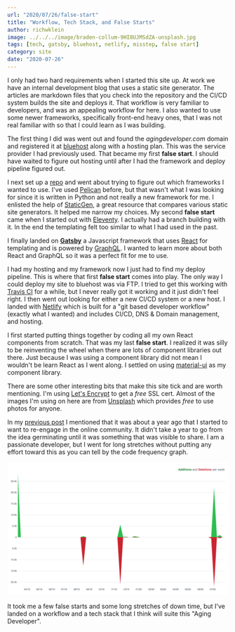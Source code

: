```yaml
---
url: "2020/07/26/false-start"
title: "Workflow, Tech Stack, and False Starts"
author: richwklein
image: ../../../image/braden-collum-9HI8UJMSdZA-unsplash.jpg
tags: [tech, gatsby, bluehost, netlify, misstep, false start]
category: site
date: "2020-07-26"
---
```


I only had two hard requirements when I started this site up. At work we have an internal development blog that uses a static site generator. The articles are markdown files that you check into the repository and the CI/CD system builds the site and deploys it. That workflow is very familiar to developers, and was an appealing workflow for here. I also wanted to use some newer frameworks, specifically front-end heavy ones, that I was not real familiar with so that I could learn as I was building. 

The first thing I did was went out and found the *agingdeveloper.com* domain and registered it at [bluehost](https://www.bluehost.com/) along with a hosting plan. This was the service provider I had previously used. That became my first **false start**. I should have waited to figure out hosting until after I had the framework and deploy pipeline figured out.

I next set up a [repo](https://github.com/richwklein/agingdeveloper) and went about trying to figure out which frameworks I wanted to use. I've used [Pelican](https://docs.getpelican.com/en/stable/index.html) before, but that wasn't what I was looking for since it is written in Python and not really a new framework for me. I enlisted the help of [StaticGen](https://www.staticgen.com/), a great resource that compares various static site generators. It helped me narrow my choices. My second **false start** came when I started out with [Eleventy](https://www.11ty.dev/). I actually had a branch building with it. In the end the templating felt too similar to what I had used in the past. 

I finally landed on **[Gatsby](http://gatsbyjs.org/)** a Javascript framework that uses [React](https://reactjs.org/) for templating and is powered by [GraphQL](https://graphql.org/). I wanted to learn more about both React and GraphQL so it was a perfect fit for me to use.  

I had my hosting and my framework now I just had to find my deploy pipeline. This is where that first **false start** comes into play. The only way I could deploy my site to bluehost was via FTP. I tried to get this working with [Travis CI](https://travis-ci.org/) for a while, but I never really got it working and it just didn't feel right. I then went out looking for either a new CI/CD system or a new host. I landed with [Netlify](https://www.netlify.com/) which is built for a "git based developer workflow" (exactly what I wanted) and includes CI/CD, DNS & Domain management, and hosting.

I first started putting things together by coding all my own React components from scratch. That was my last **false start**. I realized it was silly to be reinventing the wheel when there are lots of component libraries out there. Just because I was using a component library did not mean I wouldn't be learn React as I went along. I settled on using [material-ui](https://material-ui.com/) as my component library.

There are some other interesting bits that make this site tick and are worth mentioning. I'm using [Let's Encrypt](https://letsencrypt.org/) to get a *free* SSL cert. Almost of the images I'm using on here are from [Unsplash](https://unsplash.com/) which provides *free* to use photos for anyone.

In my [previous post](./intro.md) I mentioned that it was about a year ago that I started to want to re-engage in the online community. It didn't take a year to go from the idea germinating until it was something that was visible to share. I am a passionate developer, but I went for long stretches without putting any effort toward this as you can tell by the code frequency graph.

![Code Frequency](../../image/../../image/agingdeveloper-codfrequency-july-2020.png)

It took me a few false starts and some long stretches of down time, but I've landed on a workflow and a tech stack that I think will suite this "Aging Developer".
